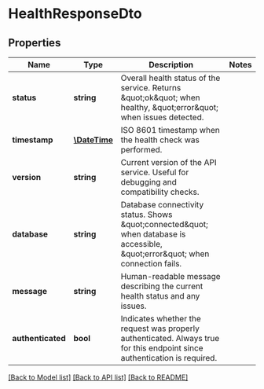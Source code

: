 # HealthResponseDto

## Properties
Name | Type | Description | Notes
------------ | ------------- | ------------- | -------------
**status** | **string** | Overall health status of the service. Returns \&quot;ok\&quot; when healthy, \&quot;error\&quot; when issues detected. | 
**timestamp** | [**\DateTime**](\DateTime.md) | ISO 8601 timestamp when the health check was performed. | 
**version** | **string** | Current version of the API service. Useful for debugging and compatibility checks. | 
**database** | **string** | Database connectivity status. Shows \&quot;connected\&quot; when database is accessible, \&quot;error\&quot; when connection fails. | 
**message** | **string** | Human-readable message describing the current health status and any issues. | 
**authenticated** | **bool** | Indicates whether the request was properly authenticated. Always true for this endpoint since authentication is required. | 

[[Back to Model list]](../../README.md#documentation-for-models) [[Back to API list]](../../README.md#documentation-for-api-endpoints) [[Back to README]](../../README.md)

